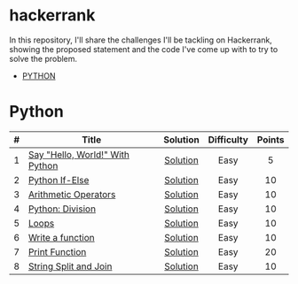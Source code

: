 # hackerrank

In this repository, I'll share the challenges I'll be tackling on Hackerrank, showing the proposed statement and the code I've come up with to try to solve the problem.


* [PYTHON](#python)


# Python
| #  | Title           |  Solution       | Difficulty    | Points          |
-----|---------------- |:---------------:|:-------------:|:--------------:|
| 1 |[Say "Hello, World!" With Python](https://www.hackerrank.com/challenges/py-hello-world/problem)| [Solution](./solutions/helloworld.py) | Easy | 5 ||
| 2 |[Python If-Else](https://www.hackerrank.com/challenges/py-if-else/problem)| [Solution](./solutions/if-else.py) | Easy | 10 ||
| 3 |[Arithmetic Operators](https://www.hackerrank.com/challenges/python-arithmetic-operators/problem)| [Solution](./solutions/arithmetic-operators.py) | Easy | 10 ||
| 4 |[Python: Division](https://www.hackerrank.com/challenges/python-division/problem)| [Solution](./solutions/python-division.py) | Easy | 10 ||
| 5 |[Loops](https://www.hackerrank.com/challenges/python-loops/problem)| [Solution](./solutions/loops.py) | Easy | 10 ||
| 6 |[Write a function](https://www.hackerrank.com/challenges/write-a-function/problem)| [Solution](./solutions/write-a-function.py) | Easy | 10 ||
| 7 |[Print Function](https://www.hackerrank.com/challenges/python-print/problem)| [Solution](./solutions/print-function.py) | Easy | 20 ||
| 8 |[String Split and Join](https://www.hackerrank.com/challenges/python-string-split-and-join/problem)| [Solution](./solutions/string-split-and-join.py) | Easy | 10 ||